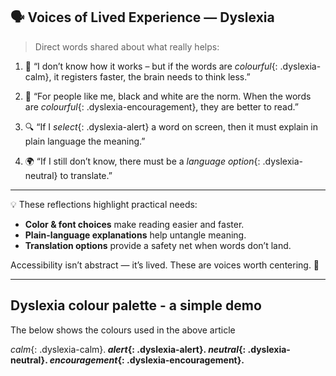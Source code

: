 ## 🗣️ Voices of Lived Experience — Dyslexia

> Direct words shared about what really helps:

1. 🌈 “I don’t know how it works – but if the words are *colourful*{: .dyslexia-calm}, it registers faster, the brain needs to think less.”  

2. 📖 “For people like me, black and white are the norm. When the words are *colourful*{: .dyslexia-encouragement}, they are better to read.”  

3. 🔍 “If I *select*{: .dyslexia-alert} a word on screen, then it must explain in plain language the meaning.”  

4. 🌍 “If I still don’t know, there must be a *language option*{: .dyslexia-neutral} to translate.”


---

💡 These reflections highlight practical needs:  
- **Color & font choices** make reading easier and faster.  
- **Plain-language explanations** help untangle meaning.  
- **Translation options** provide a safety net when words don’t land.  

Accessibility isn’t abstract — it’s lived. These are voices worth centering. 💙

---

## Dyslexia colour palette - a simple demo
The below shows the colours used in the above article

*calm*{: .dyslexia-calm}.<b>
*alert*{: .dyslexia-alert}.<b>
*neutral*{: .dyslexia-neutral}.<b>
*encouragement*{: .dyslexia-encouragement}.<b>


